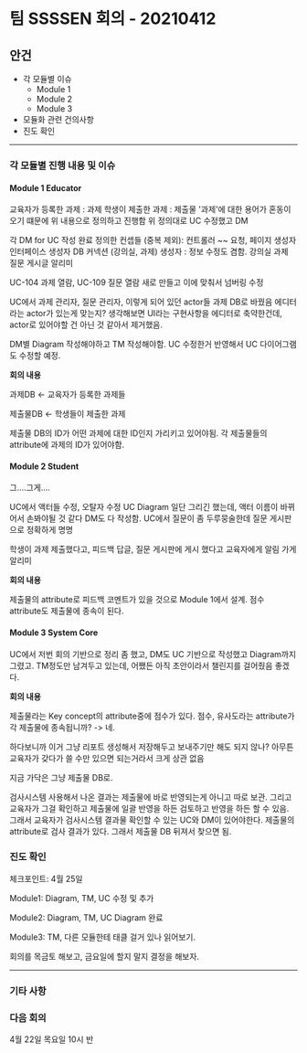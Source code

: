 # 팀 SSSSEN 회의 - 20210412

## 안건 

+ 각 모듈별 이슈
  + Module 1
  + Module 2
  + Module 3
+ 모듈화 관련 건의사항
+ 진도 확인

--------

### 각 모듈별 진행 내용 및 이슈

#### Module 1 Educator

교육자가 등록한 과제 : 과제
학생이 제출한 과제 : 제출물
'과제'에 대한 용어가 혼동이 오기 떄문에 위 내용으로 정의하고 진행함
위 정의대로 UC 수정했고 DM

각 DM for UC 작성 완료
정의한 컨셉들 (중복 제외):
컨트롤러 
~~ 요청,
페이지 생성자
인터페이스 생성자
DB 커넥션
(강의실, 과제) 생성자 : 정보 수정도 겸함.
강의실
과제
질문 게시글
알리미

UC-104 과제 열람, UC-109 질문 열람 새로 만들고 이에 맞춰서 넘버링 수정

UC에서 과제 관리자, 질문 관리자, 이렇게 되어 있던 actor들 과제 DB로 바꿨음
에디터라는 actor가 있는게 맞는지? 
생각해보면 UI라는 구현사항을 에디터로 축약한건데, actor로 있어야할 건 아닌 것 같아서 제거했음.

DM별 Diagram 작성해야하고
TM 작성해야함.
UC 수정한거 반영해서 UC 다이어그램도 수정할 예정.

__회의 내용__

과제DB <- 교육자가 등록한 과제들

제출물DB <- 학생들이 제출한 과제

제출물 DB의 ID가 어떤 과제에 대한 ID인지 가리키고 있어야됨.
각 제출물들의 attribute에 과제의 ID가 있어야함.

#### Module 2 Student

그....그게....

UC에서 액터들 수정, 오탈자 수정
UC Diagram 일단 그리긴 했는데, 액터 이름이 바뀌어서 손봐야될 것 같다
DM도 다 작성함. 
UC에서 질문이 좀 두루뭉술한데 질문 게시판으로 정확하게 명명

학생이 과제 제출했다고, 피드백 답글, 질문 게시판에 게시 했다고 교육자에게 알림 가게 알리미

__회의 내용__

제출물의 attribute로 피드백 코멘트가 있을 것으로 Module 1에서 설계.
점수 attribute도 제출물에 종속이 된다.

#### Module 3 System Core

UC에서 저번 회의 기반으로 정리 좀 했고, 
DM도 UC 기반으로 작성했고 Diagram까지 그렸고.
TM정도만 남겨두고 있는데, 어쨌든 아직 초안이라서 챌린지를 걸어줬음 좋겠다.

__회의 내용__

제출물라는 Key concept의 attribute중에 점수가 있다.
점수, 유사도라는 attribute가 각 제출물에 종속됩니까? -> 네.

하다보니까 이거 그냥 리포트 생성해서 저장해두고 보내주기만 해도 되지 않나?
아무튼 교육자가 갖다가 쓸 수만 있으면 되는거라서 크게 상관 없음

지금 가닥은 그냥 제출물 DB로.

검사시스템 사용해서 나온 결과는 제출물에 바로 반영되는게 아니고 따로 보관.
그리고 교육자가 그걸 확인하고 제출물에 일괄 반영을 하든 검토하고 반영을 하든 할 수 있음.
그래서 교육자가 검사시스템 결과물 확인할 수 있는 UC와 DM이 있어야한다.
제출물의 attribute로 검사 결과가 있다. 그래서 제출물 DB 뒤져서 찾으면 됨.




### 진도 확인

체크포인트: 4월 25일

Module1: Diagram, TM, UC 수정 및 추가

Module2: Diagram, TM, UC Diagram 완료

Module3: TM, 다른 모듈한테 태클 걸거 있나 읽어보기. 

회의를 목금토 해보고, 금요일에 할지 말지 결정을 해보자.


-------

### 기타 사항



### 다음 회의

4월 22일 목요일 10시 반